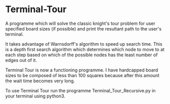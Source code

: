 # Terminal-Tour
A programme which will solve the classic knight's tour problem for user specified board sizes (if possible) and print the resultant path to the user's terminal.

It takes advantage of Warnsdorff's algorithm to speed up search time. This is a depth first search algorithm which determines which node to move to at each step based on which of the possible nodes has the least number of edges out of it.

Terminal Tour is now a functioning programme. I have hardcapped board sizes to be composed of less than 100 squares because after this amount the wait time becomes very long.

To use Terminal Tour run the programme Terminal_Tour_Recursive.py in your terminal using python3.
